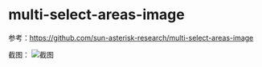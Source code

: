 # multi-select-areas-image

参考：https://github.com/sun-asterisk-research/multi-select-areas-image

截图：
![截图](https://res.cloudinary.com/dwudaridr/image/upload/v1593595407/github/WX20200701-171829.png)
